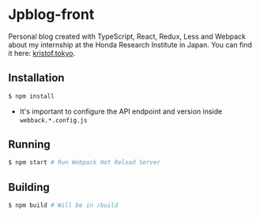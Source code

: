 # Jpblog-front
Personal blog created with TypeScript, React, Redux, Less and Webpack about my internship at the Honda Research Institute in Japan.
You can find it here: [kristof.tokyo](http://kristof.tokyo).

## Installation
```bash
$ npm install
```
* It's important to configure the API endpoint and version inside `webback.*.config.js`

## Running
```bash
$ npm start # Run Webpack Hot Reload Server
```

## Building
```bash
$ npm build # Will be in /build
```